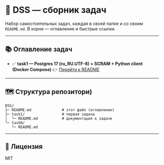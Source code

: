 # 🧩 DSS — сборник задач

Набор самостоятельных задач, каждая в своей папке и со своим `README.md`. В корне — оглавление и быстрые ссылки.

---

## 📚 Оглавление задач

* ✅ **task1 — Postgres 17 (ru\_RU.UTF-8) + SCRAM + Python client (Docker Compose)**
  👉 [Перейти к README](task1/README.md)

---

## 🗺 Структура репозитори)

```
DSS/
├─ README.md              # этот файл (оглавление)
├─ task1/                 # первая задача
│  └─ README.md           # документация к задаче
└─ taskN/
   └─ README.md
```

---

## 📝 Лицензия
MIT

